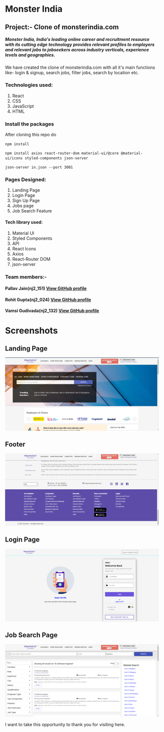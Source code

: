 # Monster India
## Project:- Clone of monsterindia.com
##### Monster India, India's leading online career and recruitment resource with its cutting edge technology provides relevant profiles to employers and relevant jobs to jobseekers across industry verticals, experience levels and geographies.
We have created the clone of monsterindia.com with all it's main functions like- login & signup, search jobs, filter jobs, search by location etc.

### Technologies used:
1. React 
2. CSS
3. JavaScript
4. HTML

### Install the packages
After cloning this repo do
```
npm install
```
```
npm install axios react-router-dom material-ui/@core @material-ui/icons styled-components json-server
```
```
json-server in.json --port 3001
```

### Pages Designed:
1. Landing Page
2. Login Page
3. Sign Up Page
4. Jobs page
5. Job Search Feature

#### Tech library used:
1. Material UI
2. Styled Components
3. API
4. React Icons
5. Axios
6. React-Router DOM
7. json-server

### Team members:-
#### Pallav Jain(nj2_151) [View GitHub profile](https://github.com/pallav1998)
#### Rohit Gupta(nj2_024) [View GitHub profile](https://github.com/rohitkumar0427)
#### Vamsi Gudivada(nj2_132) [View GitHub profile](https://github.com/vamsinagendra2)

# Screenshots
## Landing Page
![alt text](https://github.com/pallav1998/Monster_Project/blob/master/screenshort/Capture.PNG)
## Footer
![alt text](https://github.com/pallav1998/Monster_Project/blob/master/screenshort/Capture2.PNG)
## Login Page
![alt text](https://github.com/pallav1998/Monster_Project/blob/master/screenshort/Capture1.PNG)
## Job Search Page
![alt text](https://github.com/pallav1998/Monster_Project/blob/master/screenshort/Capture3.PNG)

I want to take this opportunity to thank you for visiting here.
